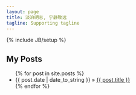```yaml
---
layout: page
title: 淡泊明志, 宁静致远 
tagline: Supporting tagline
---
```

{% include JB/setup %}

## My Posts

<ul class="posts">
  {% for post in site.posts %}
    <li><span>{{ post.date | date_to_string }}</span> &raquo; <a href="{{ BASE_PATH }}{{ post.url }}">{{ post.title }}</a></li>
  {% endfor %}
</ul>



